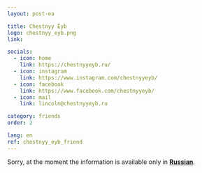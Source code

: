 ```yaml
---
layout: post-ea

title: Chestnyy Eyb
logo: chestnyy_eyb.png
link: 

socials:
  - icon: home
    link: https://chestnyyeyb.ru/
  - icon: instagram
    link: https://www.instagram.com/chestnyyeyb/
  - icon: facebook
    link: https://www.facebook.com/chestnyyeyb/
  - icon: mail
    link: lincoln@chestnyyeyb.ru

category: friends
order: 2

lang: en
ref: chestnyy_eyb_friend
---
```


Sorry, at the moment the information is available only in **<a href="https://lincolnvirus.com/ru/friends/" target="_blank">Russian</a>**.

